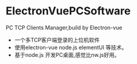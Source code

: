 # ElectronVuePCSoftware
PC TCP Clients Manager,build by Electron-vue  

- 一个多TCP客户端登录的上位机软件  
- 使用electron-vue node.js elementUI 等技术。   
- 基于node.js 开发PC桌面,感觉比nw.js好用。   
